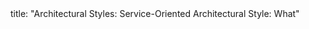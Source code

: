 <frontmatter>
title: "Architectural Styles: Service-Oriented Architectural Style: What"
</frontmatter>

<include src="unit-inPage-asFlat.md" boilerplate />
